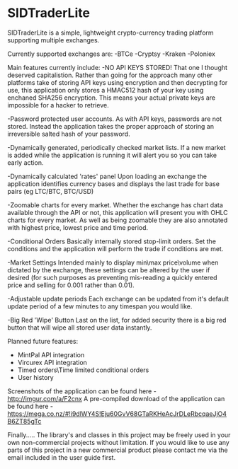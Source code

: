 SIDTraderLite
=============

SIDTraderLite is a simple, lightweight crypto-currency trading platform supporting multiple exchanges.


Currently supported exchanges are:
-BTCe
-Cryptsy
-Kraken
-Poloniex


Main features currently include:
-NO API KEYS STORED!
That one I thought deserved capitalistion. Rather than going for the approach many other platforms take of storing API keys using encryption and then decrypting for use, this application only stores a HMAC512 hash of your key using enchaned SHA256 encryption. This means your actual private keys are impossible for a hacker to retrieve.

-Password protected user accounts.
As with API keys, passwords are not stored. Instead the application takes the proper approach of storing an irreversible salted hash of your password.

-Dynamically generated, periodically checked market lists.
If a new market is added while the application is running it will alert you so you can take early action.

-Dynamically calculated 'rates' panel
Upon loading an exchange the application identifies currency bases and displays the last trade for base pairs (eg LTC/BTC, BTC/USD)

-Zoomable charts for every market.
Whether the exchange has chart data available through the API or not, this application will present you with OHLC charts for every market. As well as being zoomable they are also annotated with highest price, lowest price and time period.

-Conditional Orders
Basically internally stored stop-limit orders. Set the conditions and the application will perform the trade if conditions are met.

-Market Settings
Intended mainly to display min\max price\volume when dictated by the exchange, these settings can be altered by the user if desired (for such purposes as preventing mis-reading a quickly entered price and selling for 0.001 rather than 0.01).

-Adjustable update periods
Each exchange can be updated from it's default update period of a few minutes to any timespan you would like.

-Big Red 'Wipe' Button
Last on the list, for added security there is a big red button that will wipe all stored user data instantly.

Planned future features:
- MintPal API integration
- Vircurex API integration
- Timed orders\Time limited conditional orders 
- User history

Screenshots of the application can be found here - http://imgur.com/a/F2cnx
A pre-compiled download of the application can be found here - https://mega.co.nz/#!i9dlWY4S!Eju60GvV68GTaRKHeAcJrDLeRbcqaeJjO4B6ZT85gTc

Finally.....
The library's and classes in this project may be freely used in your own non-commercial projects without limitation. If you would like to use any parts of this project in a new commercial product please contact me via the email included in the user guide first.
